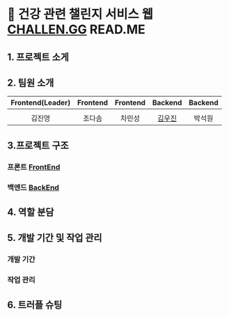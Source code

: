 # 💪 건강 관련 챌린지 서비스 웹 [CHALLEN.GG](https://github.com/JOY-org/CHALLEN.GG_DOC) READ.ME

## 1. 프로젝트 소게 

## 2. 팀원 소개
|                                          Frontend(Leader)                                           |                                         Frontend                                          |                                         Frontend                                          |                                         Backend                                         |                                           Backend                                           |            
| :----------------------------------------------------------------------------------------: | :--------------------------------------------------------------------------------------: | :--------------------------------------------------------------------------------------: | :-------------------------------------------------------------------------------------: | :--------------------------------------------------------------------------------------: |
|  |  |  |  | 
|                            김진영                            |                           조다솜                          |                          차민성                        |                         [김우진](https://github.com/kwj7554)                        |                          박석원                        |                          

## 3.프로젝트 구조
### 프론트 [FrontEnd](https://github.com/JOY-org/CHALLEN.GG_FE)
### 백엔드 [BackEnd](https://github.com/JOY-org/CHALLEN.GG_BE)

## 4. 역할 분담

## 5. 개발 기간 및 작업 관리
### 개발 기간
### 작업 관리

## 6. 트러플 슈팅

